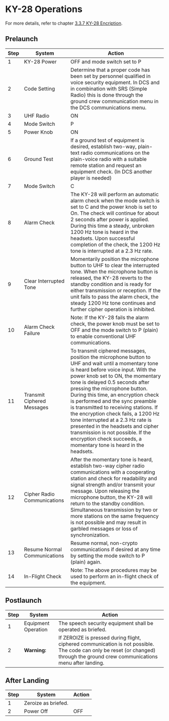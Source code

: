 # KY-28 Operations

For more details, refer to chapter
[3.3.7 KY-28 Encription](../systems/nav_com/encryption.md).

## Prelaunch

| Step | System                       | Action                                                                                                                                                                                                                                                                                                                                                                                                                                                                                                                                                                                        |
| ---- | ---------------------------- | --------------------------------------------------------------------------------------------------------------------------------------------------------------------------------------------------------------------------------------------------------------------------------------------------------------------------------------------------------------------------------------------------------------------------------------------------------------------------------------------------------------------------------------------------------------------------------------------- |
| 1    | KY-28 Power                  | OFF and mode switch set to P                                                                                                                                                                                                                                                                                                                                                                                                                                                                                                                                                                  |
| 2    | Code Setting                 | Determine that a proper code has been set by personnel qualified in voice security equipment. In DCS and in combination with SRS (Simple Radio) this is done through the ground crew communication menu in the DCS communications menu.                                                                                                                                                                                                                                                                                                                                                       |
| 3    | UHF Radio                    | ON                                                                                                                                                                                                                                                                                                                                                                                                                                                                                                                                                                                            |
| 4    | Mode Switch                  | P                                                                                                                                                                                                                                                                                                                                                                                                                                                                                                                                                                                             |
| 5    | Power Knob                   | ON                                                                                                                                                                                                                                                                                                                                                                                                                                                                                                                                                                                            |
| 6    | Ground Test                  | If a ground test of equipment is desired, establish two-way, plain-text radio communications on the plain-voice radio with a suitable remote station and request an equipment check. (In DCS another player is needed)                                                                                                                                                                                                                                                                                                                                                                        |
| 7    | Mode Switch                  | C                                                                                                                                                                                                                                                                                                                                                                                                                                                                                                                                                                                             |
| 8    | Alarm Check                  | The KY-28 will perform an automatic alarm check when the mode switch is set to C and the power knob is set to On. The check will continue for about 2 seconds after power is applied. During this time a steady, unbroken 1200 Hz tone is heard in the headsets. Upon successful completion of the check, the 1200 Hz tone is interrupted at a 2.3 Hz rate.                                                                                                                                                                                                                                   |
| 9    | Clear Interrupted Tone       | Momentarily position the microphone button to UHF to clear the interrupted tone. When the microphone button is released, the KY-28 reverts to the standby condition and is ready for either transmission or reception. If the unit fails to pass the alarm check, the steady 1200 Hz tone continues and further cipher operation is inhibited.                                                                                                                                                                                                                                                |
| 10   | Alarm Check Failure          | Note: If the KY-28 fails the alarm check, the power knob must be set to OFF and the mode switch to P (plain) to enable conventional UHF communications.                                                                                                                                                                                                                                                                                                                                                                                                                                       |
| 11   | Transmit Ciphered Messages   | To transmit ciphered messages, position the microphone button to UHF and wait until a momentary tone is heard before voice input. With the power knob set to ON, the momentary tone is delayed 0.5 seconds after pressing the microphone button. During this time, an encryption check is performed and the sync preamble is transmitted to receiving stations. If the encryption check fails, a 1200 Hz tone interrupted at a 2.3 Hz rate is presented in the headsets and cipher transmission is not possible. If the encryption check succeeds, a momentary tone is heard in the headsets. |
| 12   | Cipher Radio Communications  | After the momentary tone is heard, establish two-way cipher radio communications with a cooperating station and check for readability and signal strength and/or transmit your message. Upon releasing the microphone button, the KY-28 will return to the standby condition. Simultaneous transmission by two or more stations on the same frequency is not possible and may result in garbled messages or loss of synchronization.                                                                                                                                                          |
| 13   | Resume Normal Communications | Resume normal, non-crypto communications if desired at any time by setting the mode switch to P (plain) again.                                                                                                                                                                                                                                                                                                                                                                                                                                                                                |
| 14   | In-Flight Check              | Note: The above procedures may be used to perform an in-flight check of the equipment.                                                                                                                                                                                                                                                                                                                                                                                                                                                                                                        |

## Postlaunch

| Step | System              | Action                                                                                                                                                                          |
| ---- | ------------------- | ------------------------------------------------------------------------------------------------------------------------------------------------------------------------------- |
| 1    | Equipment Operation | The speech security equipment shall be operated as briefed.                                                                                                                     |
| 2    | **Warning:**        | If ZEROIZE is pressed during flight, ciphered communication is not possible. The code can only be reset (or changed) through the ground crew communications menu after landing. |

## After Landing

| Step | System              | Action |
| ---- | ------------------- | ------ |
| 1    | Zeroize as briefed. |        |
| 2    | Power Off           | OFF    |
